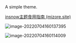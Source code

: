 A simple theme.

[insnow主题食用指南 (mizore.site)](https://mizore.site/article/insnow主题食用指南/)

![image-20220704160137395](https://cdn.jsdelivr.net/gh/mizoreyo/static/images/202207041601484.png)

![image-20220704160114009](https://cdn.jsdelivr.net/gh/mizoreyo/static/images/202207041601119.png)